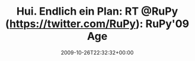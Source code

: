 ---
retweeted: false
source: <a href="http://twitter.com" rel="nofollow">Twitter Web Client</a>
entities:
  hashtags:
  - text: rupy
    indices:
    - '71'
    - '76'
  - text: conference
    indices:
    - '77'
    - '88'
  - text: ruby
    indices:
    - '89'
    - '94'
  - text: python
    indices:
    - '95'
    - '102'
  - text: groovy
    indices:
    - '103'
    - '110'
  symbols: []
  user_mentions:
  - name: RuPy
    screen_name: RuPy
    indices:
    - '26'
    - '31'
    id_str: '9668572'
    id: '9668572'
  urls: []
display_text_range:
- '0'
- '110'
favorite_count: '0'
id_str: '5184897898'
truncated: false
retweet_count: '0'
id: '5184897898'
created_at: Mon Oct 26 22:32:32 +0000 2009
favorited: false
full_text: 'Hui. Endlich ein Plan: RT [@RuPy](https://twitter.com/RuPy): RuPy''09
  Agenda http://rupy.eu/agenda/ #rupy #conference #ruby #python #groovy'
lang: de
tags:
- rupy
- conference
- ruby
- python
- groovy
- pesos/twitter
date: '2009-10-26T22:32:32+00:00'
src: https://twitter.com/bascht/status/5184897898
original_url: https://twitter.com/bascht/status/5184897898
type: twitter_tweet
text: 'Hui. Endlich ein Plan: RT [@RuPy](https://twitter.com/RuPy): RuPy''09 Agenda
  http://rupy.eu/agenda/ #rupy #conference #ruby #python #groovy'
title: 'Hui. Endlich ein Plan: RT @RuPy (https://twitter.com/RuPy): RuPy''09 Age'

---